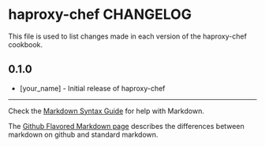 haproxy-chef CHANGELOG
======================

This file is used to list changes made in each version of the haproxy-chef cookbook.

0.1.0
-----
- [your_name] - Initial release of haproxy-chef

- - -
Check the [Markdown Syntax Guide](http://daringfireball.net/projects/markdown/syntax) for help with Markdown.

The [Github Flavored Markdown page](http://github.github.com/github-flavored-markdown/) describes the differences between markdown on github and standard markdown.
